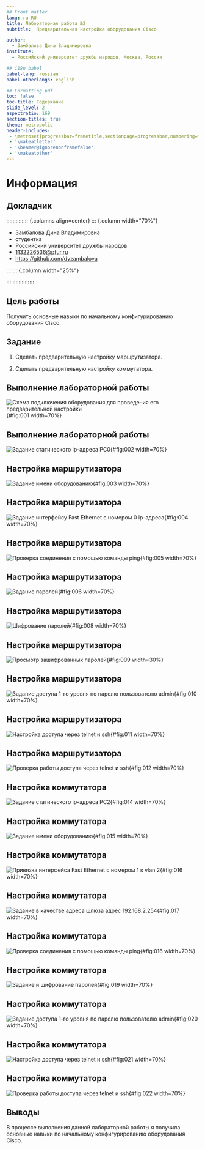 ```yaml
---
## Front matter
lang: ru-RU
title: Лабораторная работа №2
subtitle:  Предварительная настройка оборудования Cisco

author:
  - Замбалова Дина Владимировна
institute:
  - Российский университет дружбы народов, Москва, Россия

## i18n babel
babel-lang: russian
babel-otherlangs: english

## Formatting pdf
toc: false
toc-title: Содержание
slide_level: 2
aspectratio: 169
section-titles: true
theme: metropolis
header-includes:
 - \metroset{progressbar=frametitle,sectionpage=progressbar,numbering=fraction}
 - '\makeatletter'
 - '\beamer@ignorenonframefalse'
 - '\makeatother'
---
```


# Информация

## Докладчик

:::::::::::::: {.columns align=center}
::: {.column width="70%"}

  * Замбалова Дина Владимировна
  * студентка
  * Российский университет дружбы народов
  * [1132226536@pfur.ru](mailto:1032216453@pfur.ru)
  * <https://github.com/dvzambalova>

:::
::: {.column width="25%"}

:::
::::::::::::::

## Цель работы

Получить основные навыки по начальному конфигурированию оборудования Cisco.

## Задание

1. Сделать предварительную настройку маршрутизатора.

2. Сделать предварительную настройку коммутатора.

## Выполнение лабораторной работы

![Схема подключения оборудования для проведения его предварительной настройки](image/1.png){#fig:001 width=70%}

## Выполнение лабораторной работы

![Задание статического ip-адреса PC0](image/2.png){#fig:002 width=70%}

## Настройка маршрутизатора

![Задание имени оборудованию](image/3.png){#fig:003 width=70%}

## Настройка маршрутизатора

![Задание интерфейсу Fast Ethernet с номером 0 ip-адреса](image/4.png){#fig:004 width=70%}

## Настройка маршрутизатора

![Проверка соединения с помощью команды ping](image/5.png){#fig:005 width=70%}

## Настройка маршрутизатора

![Задание паролей](image/6.png){#fig:006 width=70%}


## Настройка маршрутизатора

![Шифрование паролей](image/8.png){#fig:008 width=70%}

## Настройка маршрутизатора

![Просмотр зашифрованных паролей](image/9.png){#fig:009 width=30%}

## Настройка маршрутизатора

![Задание доступа 1-го уровня по паролю пользователю admin](image/10.png){#fig:010 width=70%}

## Настройка маршрутизатора

![Настройка доступа через telnet и ssh](image/11.png){#fig:011 width=70%}

## Настройка маршрутизатора

![Проверка работы доступа через telnet и ssh](image/12.png){#fig:012 width=70%}


## Настройка коммутатора

![Задание статического ip-адреса PC2](image/14.png){#fig:014 width=70%}

## Настройка коммутатора

![Задание имени оборудованию](image/15.png){#fig:015 width=70%}

## Настройка коммутатора

![Привязка интерфейса Fast Ethernet с номером 1 к vlan 2](image/16.png){#fig:016 width=70%}

## Настройка коммутатора

![Задание в качестве адреса шлюза адрес 192.168.2.254](image/17.png){#fig:017 width=70%}

## Настройка коммутатора

![Проверка соединения с помощью команды ping](image/18.png){#fig:016 width=70%}

## Настройка коммутатора

![Задание и шифрование паролей](image/19.png){#fig:019 width=70%}

## Настройка коммутатора

![Задание доступа 1-го уровня по паролю пользователю admin](image/20.png){#fig:020 width=70%}

## Настройка коммутатора

![Настройка доступа через telnet и ssh](image/21.png){#fig:021 width=70%}

## Настройка коммутатора

![Проверка работы доступа через telnet и ssh](image/22.png){#fig:022 width=70%}


## Выводы

В процессе выполнения данной лабораторной работы я получила основные навыки по начальному конфигурированию оборудования Cisco.